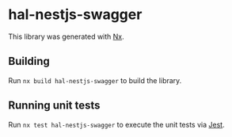 # hal-nestjs-swagger

This library was generated with [Nx](https://nx.dev).

## Building

Run `nx build hal-nestjs-swagger` to build the library.

## Running unit tests

Run `nx test hal-nestjs-swagger` to execute the unit tests via [Jest](https://jestjs.io).
